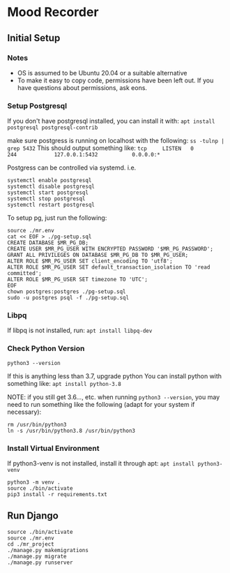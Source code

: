 # Mood Recorder

## Initial Setup

### Notes

* OS is assumed to be Ubuntu 20.04 or a suitable alternative
* To make it easy to copy code, permissions have been left out. If you have questions about permissions, ask eons.

### Setup Postgresql

If you don't have postgresql installed, you can install it with:
`apt install postgresql postgresql-contrib`

make sure postgress is running on localhost with the following:
`ss -tulnp | grep 5432`
This should output something like:
`tcp     LISTEN   0        244            127.0.0.1:5432           0.0.0.0:* `

Postgress can be controlled via systemd. i.e.
```
systemctl enable postgresql
systemctl disable postgresql
systemctl start postgresql
systemctl stop postgresql
systemctl restart postgresql
```

To setup pg, just run the following:
```
source ./mr.env
cat << EOF > ./pg-setup.sql
CREATE DATABASE $MR_PG_DB;
CREATE USER $MR_PG_USER WITH ENCRYPTED PASSWORD '$MR_PG_PASSWORD';
GRANT ALL PRIVILEGES ON DATABASE $MR_PG_DB TO $MR_PG_USER;
ALTER ROLE $MR_PG_USER SET client_encoding TO 'utf8';
ALTER ROLE $MR_PG_USER SET default_transaction_isolation TO 'read committed';
ALTER ROLE $MR_PG_USER SET timezone TO 'UTC';
EOF
chown postgres:postgres ./pg-setup.sql
sudo -u postgres psql -f ./pg-setup.sql
```

### Libpq

If libpq is not installed, run:
`apt install libpq-dev`

### Check Python Version

`python3 --version`

If this is anything less than 3.7, upgrade python
You can install python with something like:
`apt install python-3.8`

NOTE: if you still get 3.6..., etc. when running `python3 --version`, you may need to run something like the following (adapt for your system if necessary):
```
rm /usr/bin/python3
ln -s /usr/bin/python3.8 /usr/bin/python3
```

### Install Virtual Environment

If python3-venv is not installed, install it through apt:
`apt install python3-venv`

```
python3 -m venv .
source ./bin/activate
pip3 install -r requirements.txt
```

## Run Django

```
source ./bin/activate
source ./mr.env
cd ./mr_project
./manage.py makemigrations
./manage.py migrate
./manage.py runserver
```

